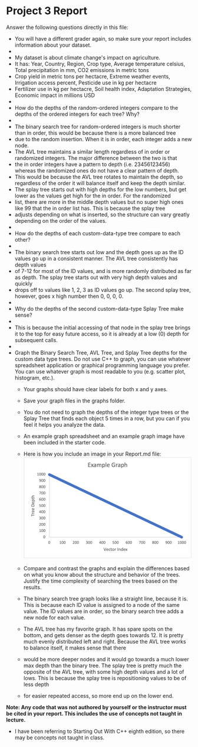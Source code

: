 # Project 3 Report

Answer the following questions directly in this file:
* You will have a different grader again, so make sure your report includes information about your dataset.
* 
* My dataset is about climate change's impact on agriculture.
* It has: Year, Country, Region, Crop type, Average temperature celsius, Total precipitation in mm, CO2 emissions in metric tons
* Crop yield in metric tons per hectacre, Extreme weather events, Irrigation access percent, Pesticide use in kg per hectacre
* Fertilizer use in kg per hectacre, Soil health index, Adaptation Strategies, Economic impact in millions USD
* 
* How do the depths of the random-ordered integers compare to the depths of the ordered integers for each tree? Why?
*
* The binary search tree for random-ordered integers is much shorter than in order, this would be because there is a more balanced tree
* due to the random insertion. When it is in order, each integer adds a new node.
* The AVL tree maintains a similar length regardless of in order or randomized integers. The major difference between the two is that
* the in order integers have a pattern to depth (i.e. 23456123456) whereas the randomized ones do not have a clear pattern of depth.
* This would be because the AVL tree rotates to maintain the depth, so regardless of the order it will balance itself and keep the depth similar.
* The splay tree starts out with high depths for the low numbers, but get lower as the values get high for the in order. For the randomized
* list, there are more in the middle depth values but no super high ones like 99 that the in order list has. This is because the splay tree
* adjusts depending on what is inserted, so the structure can vary greatly depending on the order of the values.
* 
* How do the depths of each custom-data-type tree compare to each other?
* 
* The binary search tree starts out low and the depth goes up as the ID values go up in a consistent manner. The AVL tree consistently has depth values
* of 7-12 for most of the ID values, and is more randomly distributed as far as depth. The splay tree starts out with very high depth values and quickly
* drops off to values like 1, 2, 3 as ID values go up. The second splay tree, however, goes x high number then 0, 0, 0, 0. 
* 
* Why do the depths of the second custom-data-type Splay Tree make sense?
* 
* This is because the initial accessing of that node in the splay tree brings it to the top for easy future access, so it is already at a low (0) depth for subsequent calls.
* 
* Graph the Binary Search Tree, AVL Tree, and Splay Tree depths for the custom data type trees. Do not use C++ to graph, you can use whatever spreadsheet application or graphical programming language you prefer. You can use whatever graph is most readable to you (e.g. scatter plot, histogram, etc.).
  * Your graphs should have clear labels for both x and y axes.
  * Save your graph files in the graphs folder.
  * You do not need to graph the depths of the integer type trees or the Splay Tree that finds each object 5 times in a row, but you can if you feel it helps you analyze the data.
  * An example graph spreadsheet and an example graph image have been included in the starter code.
  * Here is how you include an image in your Report.md file: ![example graph](graphs/example-graph.png)
  * Compare and contrast the graphs and explain the differences based on what you know about the structure and behavior of the trees. Justify the time complexity of searching the trees based on the results.

  * The binary search tree graph looks like a straight line, because it is. This is because each ID value is assigned to a node of the same value. The ID values are in order, so the binary search tree adds a new node for each value.
  * The AVL tree has my favorite graph. It has spare spots on the bottom, and gets denser as the depth goes towards 12. It is pretty much evenly distributed left and right. Because the AVL tree works to balance itself, it makes sense that there
  * would be more deeper nodes and it would go towards a much lower max depth than the binary tree. The splay tree is pretty much the opposite of the AVL tree, with some high depth values and a lot of lows. This is because the splay tree is repositioning values to be of less depth
  * for easier repeated access, so more end up on the lower end.

**Note: Any code that was not authored by yourself or the instructor must be cited in your report. This includes the use of concepts not taught in lecture.**
* I have been referring to Starting Out With C++ eighth edition, so there may be concepts not taught in class.